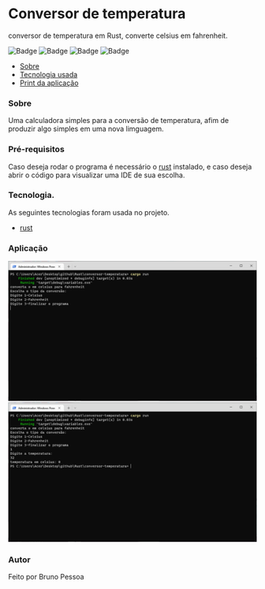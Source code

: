 # Conversor de temperatura

conversor de temperatura em Rust, converte celsius em fahrenheit.

![Badge](https://img.shields.io/static/v1?label=Versão&message=1.0&color=green&style=for-the-badge)
![Badge](https://img.shields.io/static/v1?label=Linguagem&message=rust&color=green&style=for-the-badge)
![Badge](https://img.shields.io/static/v1?label=Rust&message=1.66.0&color=green&style=for-the-badge)
![Badge](https://img.shields.io/static/v1?label=Estado&message=Finalizado&color=green&style=for-the-badge)

<!--ts-->
   * [Sobre](#Sobre)
   * [Tecnologia usada](#Tecnologia)
   * [Print da aplicação](#Aplicação)
<!--te-->

### Sobre
Uma calculadora simples para a conversão de temperatura, afim de produzir algo simples em uma nova limguagem.

### Pré-requisitos
Caso deseja rodar o programa é necessário o [rust](https://www.rust-lang.org/pt-BR) instalado, e caso deseja abrir o código para visualizar uma IDE de sua escolha.

### Tecnologia.
As seguintes tecnologias foram usada no projeto.
- [rust](https://www.rust-lang.org/pt-BR)

### Aplicação
![Tela-um](src/img/inicio-escolha.PNG)
![Tela-um](src/img/celsius-rust.PNG)

### Autor
Feito por Bruno Pessoa


